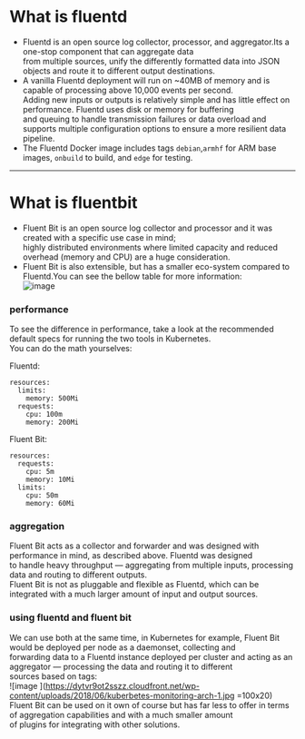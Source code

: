 # What is fluentd
* Fluentd is an open source log collector, processor, and aggregator.Its a one-stop component that can aggregate data  
from multiple sources, unify the differently formatted data into JSON objects and route it to different output destinations.  
* A vanilla Fluentd deployment will run on ~40MB of memory and is capable of processing above 10,000 events per second.  
Adding new inputs or outputs is relatively simple and has little effect on performance. Fluentd uses disk or memory for buffering  
and queuing to handle transmission failures or data overload and supports multiple configuration options to ensure a more resilient data pipeline.  
* The Fluentd Docker image includes tags `debian`,`armhf` for ARM base images, `onbuild` to build, and `edge` for testing.  
---
# What is fluentbit
* Fluent Bit is an open source log collector and processor and it was created with a specific use case in mind;  
highly distributed environments where limited capacity and reduced overhead (memory and CPU) are a huge consideration.  
* Fluent Bit is also extensible, but has a smaller eco-system compared to Fluentd.You can see the bellow table for more information:  
![image](https://logz.io/wp-content/uploads/2018/06/compare-chart.png)  
### performance
To see the difference in performance, take a look at the recommended default specs for running the two tools in Kubernetes.  
You can do the math yourselves:  

Fluentd:
```
resources:
  limits:
    memory: 500Mi
  requests:
    cpu: 100m
    memory: 200Mi
```
Fluent Bit:
```
resources:
  requests:
    cpu: 5m
    memory: 10Mi
  limits:
    cpu: 50m
    memory: 60Mi
```
### aggregation
Fluent Bit acts as a collector and forwarder and was designed with performance in mind, as described above. Fluentd was designed  
to handle heavy throughput — aggregating from multiple inputs, processing data and routing to different outputs.  
Fluent Bit is not as pluggable and flexible as Fluentd, which can be integrated with a much larger amount of input and output sources.  
### using fluentd and fluent bit
We can use both at the same time, in Kubernetes for example, Fluent Bit would be deployed per node as a daemonset, collecting and  
forwarding data to a Fluentd instance deployed per cluster and acting as an aggregator — processing the data and routing it to different  
sources based on tags:  
![image ](https://dytvr9ot2sszz.cloudfront.net/wp-content/uploads/2018/06/kuberbetes-monitoring-arch-1.jpg =100x20)  
Fluent Bit can be used on it own of course but has far less to offer in terms of aggregation capabilities and with a much smaller amount  
of plugins for integrating with other solutions.  
